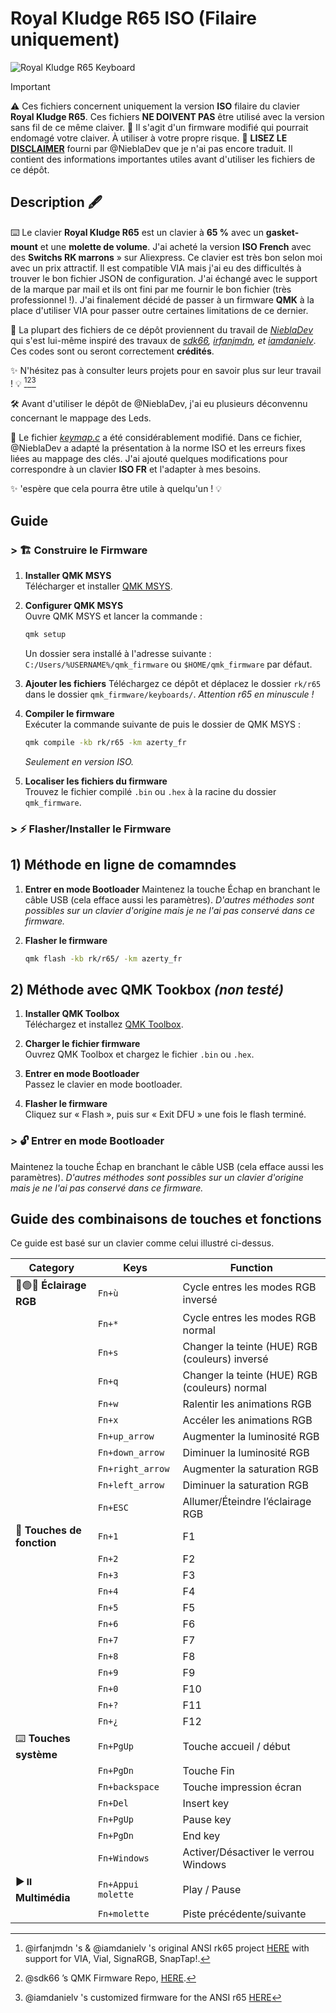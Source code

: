 # Royal Kludge R65 ISO (Filaire uniquement)
![Royal Kludge R65 Keyboard](R65-ISO.png)

>[!IMPORTANT]  
>⚠️ Ces fichiers concernent uniquement la version **ISO** filaire du clavier **Royal Kludge R65**. Ces fichiers **NE DOIVENT PAS** être utilisé avec la version sans fil de ce même claiver.
>🛑 Il s'agit d'un firmware modifié qui pourrait endomagé votre claiver. À utiliser à votre propre risque.
>📜 **LISEZ LE [DISCLAIMER](DISCLAIMER-ENG.md)** fourni par @NieblaDev que je n'ai pas encore traduit. Il contient des informations importantes utiles avant d'utiliser les fichiers de ce dépôt.

## Description 🖋️  
⌨️ Le clavier **Royal Kludge R65** est un clavier à **65 %** avec un **gasket-mount** et une **molette de volume**. J'ai acheté la version **ISO French** avec des **Switchs RK marrons** » sur Aliexpress. Ce clavier est très bon selon moi avec un prix attractif. Il est compatible VIA mais j'ai eu des difficultés à trouver le bon fichier JSON de configuration. J'ai échangé avec le support de la marque par mail et ils ont fini par me fournir le bon fichier (très professionnel !). J'ai finalement décidé de passer à un firmware **QMK** à la place d'utiliser VIA pour passer outre certaines limitations de ce dernier. 

📂 La plupart des fichiers de ce dépôt proviennent du travail de *[NieblaDev](https://github.com/NieblaDev/R65-ISO-VIA)* qui s'est lui-même inspiré des travaux de *[sdk66](https://github.com/sdk66), [irfanjmdn](https://github.com/irfanjmdn), et [iamdanielv](https://github.com/iamdanielv)*. Ces codes sont ou seront correctement **crédités**.

✨ N'hésitez pas à consulter leurs projets pour en savoir plus sur leur travail ! 💡 [^1][^2][^3]

🛠️ Avant d'utiliser le dépôt de @NieblaDev, j'ai eu plusieurs déconvennu concernant le mappage des Leds.

📄 Le fichier *[keymap.c](rk/r65/keymaps/iso/keymap.c)* a été considérablement modifié. Dans ce fichier, @NieblaDev a adapté la présentation à la norme ISO et les erreurs fixes liées au mappage des clés. J'ai ajouté quelques modifications pour correspondre à un clavier **ISO FR** et l'adapter à mes besoins.

✨ 'espère que cela pourra être utile à quelqu'un ! 💡  

## Guide

### > 🏗 Construire le Firmware

1. **Installer QMK MSYS**  
   Télécharger et installer [QMK MSYS](https://msys.qmk.fm).

2. **Configurer QMK MSYS**  
   Ouvre QMK MSYS et lancer la commande :  
   ```bash
   qmk setup
   ```
   Un dossier sera installé à l'adresse suivante : `C:/Users/%USERNAME%/qmk_firmware` ou `$HOME/qmk_firmware` par défaut.

3. **Ajouter les fichiers**
   Téléchargez ce dépôt et déplacez le dossier `rk/r65` dans le dossier `qmk_firmware/keyboards/`. *Attention r65 en minuscule !*

5. **Compiler le firmware**  
   Exécuter la commande suivante de puis le dossier de QMK MSYS :  
   ```bash
   qmk compile -kb rk/r65 -km azerty_fr
   ```  
   *Seulement en version ISO.*

6. **Localiser les fichiers du firmware**  
   Trouvez le fichier compilé `.bin` ou `.hex` à la racine du dossier `qmk_firmware`.

### > ⚡ Flasher/Installer le Firmware
## 1) Méthode en ligne de comamndes

1. **Entrer en mode Bootloader**
   Maintenez la touche Échap en branchant le câble USB (cela efface aussi les paramètres).
   *D'autres méthodes sont possibles sur un clavier d'origine mais je ne l'ai pas conservé dans ce firmware.*

2. **Flasher le firmware**
   ```bash
   qmk flash -kb rk/r65/ -km azerty_fr
   ```
   
## 2) Méthode avec QMK Tookbox *(non testé)*

1. **Installer QMK Toolbox**  
   Téléchargez et installez [QMK Toolbox](https://github.com/qmk/qmk_toolbox/releases).

2. **Charger le fichier firmware**  
   Ouvrez QMK Toolbox et chargez le fichier `.bin` ou `.hex`.

3. **Entrer en mode Bootloader**  
   Passez le clavier en mode bootloader.

4. **Flasher le firmware**  
   Cliquez sur « Flash », puis sur « Exit DFU » une fois le flash terminé.

### > 🔓 Entrer en mode Bootloader
   Maintenez la touche Échap en branchant le câble USB (cela efface aussi les paramètres).
   *D'autres méthodes sont possibles sur un clavier d'origine mais je ne l'ai pas conservé dans ce firmware.*


## Guide des combinaisons de touches et fonctions  
Ce guide est basé sur un clavier comme celui illustré ci-dessus.

| Category             | Keys               | Function                                       |
|----------------------|--------------------|------------------------------------------------|
| 🔴🟢🔵 **Éclairage RGB**  | `Fn+ù`             | Cycle entres les modes RGB inversé             |
|                      | `Fn+*`             | Cycle entres les modes RGB normal              |
|                      | `Fn+s`             | Changer la teinte (HUE) RGB (couleurs) inversé |
|                      | `Fn+q`             | Changer la teinte (HUE) RGB (couleurs) normal  |
|                      | `Fn+w`             | Ralentir les animations RGB                    |
|                      | `Fn+x`             | Accéler les animations RGB                     |
|                      | `Fn+up_arrow`      | Augmenter la luminosité RGB                    |
|                      | `Fn+down_arrow`    | Diminuer la luminosité RGB                     |
|                      | `Fn+right_arrow`   | Augmenter la saturation RGB                    |
|                      | `Fn+left_arrow`    | Diminuer la saturation RGB                     |
|                      | `Fn+ESC`           | Allumer/Éteindre l’éclairage RGB               |
| 🔢 **Touches de fonction**  | `Fn+1`             | F1                                             |
|                      | `Fn+2`             | F2                                             |
|                      | `Fn+3`             | F3                                             |
|                      | `Fn+4`             | F4                                             |
|                      | `Fn+5`             | F5                                             |
|                      | `Fn+6`             | F6                                             |
|                      | `Fn+7`             | F7                                             |
|                      | `Fn+8`             | F8                                             |
|                      | `Fn+9`             | F9                                             |
|                      | `Fn+0`             | F10                                            |
|                      | `Fn+?`             | F11                                            |
|                      | `Fn+¿`             | F12                                            |
| ⌨️ **Touches système**    | `Fn+PgUp`            | Touche accueil / début                       |
|                      | `Fn+PgDn`          | Touche Fin                                     |
|                      | `Fn+backspace`    | Touche impression écran                         |
|                      | `Fn+Del`           | Insert key                                |
|                      | `Fn+PgUp`          | Pause key                                 |
|                      | `Fn+PgDn`          | End key                                   |
|                      | `Fn+Windows`       | Activer/Désactiver le verrou Windows           |
| ▶️⏸️ **Multimédia**    | `Fn+Appui molette`  | Play / Pause                                    |
|                      | `Fn+molette`       | Piste précédente/suivante                      |


[^1]: @irfanjmdn 's & @iamdanielv 's original ANSI rk65 project [HERE](https://github.com/irfanjmdn/r65/tree/master) with support for VIA, Vial, SignaRGB, SnapTap!.
[^2]: @sdk66 ’s QMK Firmware Repo, [HERE](https://github.com/hangshengkeji/qmk_firmware/tree/master/keyboards/rk).
[^3]: @iamdanielv 's customized firmware for the ANSI r65 [HERE](https://github.com/iamdanielv/kb_rk_r65)
